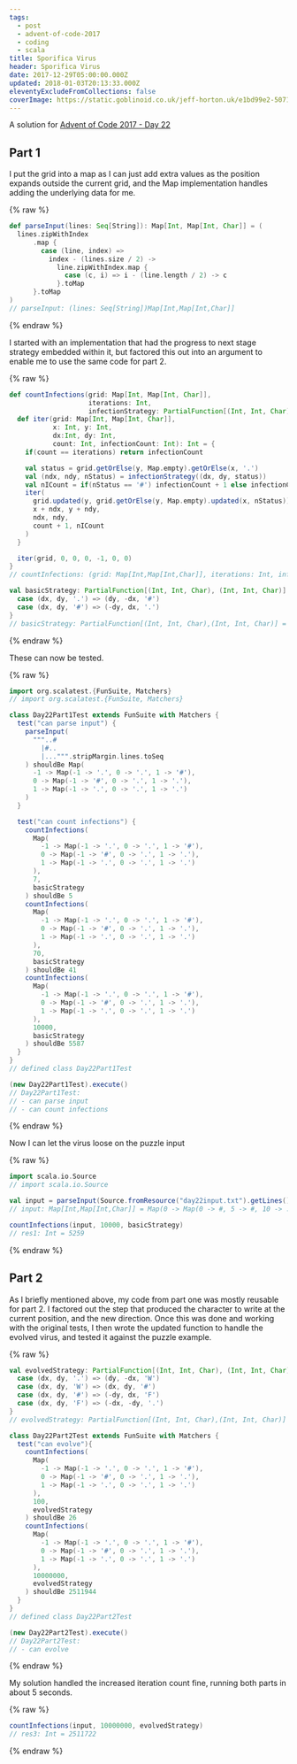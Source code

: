 ```yaml
---
tags:
  - post
  - advent-of-code-2017
  - coding
  - scala
title: Sporifica Virus
header: Sporifica Virus
date: 2017-12-29T05:00:00.000Z
updated: 2018-01-03T20:13:33.000Z
eleventyExcludeFromCollections: false
coverImage: https://static.goblinoid.co.uk/jeff-horton.uk/e1bd99e2-5071-4d00-87ac-d3c2f5005c9c.png
---
```

A solution for [Advent of Code 2017 - Day 22](http://adventofcode.com/2017/day/22)

## Part 1

I put the grid into a map as I can just add extra values as the position expands
outside the current grid, and the Map implementation handles adding the 
underlying data for me.

{% raw %}
```scala
def parseInput(lines: Seq[String]): Map[Int, Map[Int, Char]] = (
  lines.zipWithIndex
      .map {
        case (line, index) =>
          index - (lines.size / 2) ->
            line.zipWithIndex.map {
              case (c, i) => i - (line.length / 2) -> c
            }.toMap
      }.toMap
)
// parseInput: (lines: Seq[String])Map[Int,Map[Int,Char]]
```
{% endraw %}

I started with an implementation that had the progress to next stage strategy 
embedded within it, but factored this out into an argument to enable me to use 
the same code for part 2.

{% raw %}
```scala
def countInfections(grid: Map[Int, Map[Int, Char]],
                    iterations: Int,
                    infectionStrategy: PartialFunction[(Int, Int, Char), (Int, Int, Char)]): Int = {
  def iter(grid: Map[Int, Map[Int, Char]],
           x: Int, y: Int,
           dx:Int, dy: Int,
           count: Int, infectionCount: Int): Int = {
    if(count == iterations) return infectionCount

    val status = grid.getOrElse(y, Map.empty).getOrElse(x, '.')
    val (ndx, ndy, nStatus) = infectionStrategy((dx, dy, status))
    val nICount = if(nStatus == '#') infectionCount + 1 else infectionCount
    iter(
      grid.updated(y, grid.getOrElse(y, Map.empty).updated(x, nStatus)),
      x + ndx, y + ndy,
      ndx, ndy,
      count + 1, nICount
    )
  }

  iter(grid, 0, 0, 0, -1, 0, 0)
}
// countInfections: (grid: Map[Int,Map[Int,Char]], iterations: Int, infectionStrategy: PartialFunction[(Int, Int, Char),(Int, Int, Char)])Int

val basicStrategy: PartialFunction[(Int, Int, Char), (Int, Int, Char)] = {
  case (dx, dy, '.') => (dy, -dx, '#')
  case (dx, dy, '#') => (-dy, dx, '.')
}
// basicStrategy: PartialFunction[(Int, Int, Char),(Int, Int, Char)] = <function1>
```
{% endraw %}

These can now be tested.

{% raw %}
```scala
import org.scalatest.{FunSuite, Matchers}
// import org.scalatest.{FunSuite, Matchers}

class Day22Part1Test extends FunSuite with Matchers {
  test("can parse input") {
    parseInput(
      """..#
        |#..
        |...""".stripMargin.lines.toSeq
    ) shouldBe Map(
      -1 -> Map(-1 -> '.', 0 -> '.', 1 -> '#'),
      0 -> Map(-1 -> '#', 0 -> '.', 1 -> '.'),
      1 -> Map(-1 -> '.', 0 -> '.', 1 -> '.')
    )
  }

  test("can count infections") {
    countInfections(
      Map(
        -1 -> Map(-1 -> '.', 0 -> '.', 1 -> '#'),
        0 -> Map(-1 -> '#', 0 -> '.', 1 -> '.'),
        1 -> Map(-1 -> '.', 0 -> '.', 1 -> '.')
      ),
      7,
      basicStrategy
    ) shouldBe 5
    countInfections(
      Map(
        -1 -> Map(-1 -> '.', 0 -> '.', 1 -> '#'),
        0 -> Map(-1 -> '#', 0 -> '.', 1 -> '.'),
        1 -> Map(-1 -> '.', 0 -> '.', 1 -> '.')
      ),
      70,
      basicStrategy
    ) shouldBe 41
    countInfections(
      Map(
        -1 -> Map(-1 -> '.', 0 -> '.', 1 -> '#'),
        0 -> Map(-1 -> '#', 0 -> '.', 1 -> '.'),
        1 -> Map(-1 -> '.', 0 -> '.', 1 -> '.')
      ),
      10000,
      basicStrategy
    ) shouldBe 5587
  }
}
// defined class Day22Part1Test

(new Day22Part1Test).execute()
// Day22Part1Test:
// - can parse input
// - can count infections
```
{% endraw %}

Now I can let the virus loose on the puzzle input

{% raw %}
```scala
import scala.io.Source
// import scala.io.Source

val input = parseInput(Source.fromResource("day22input.txt").getLines().toSeq)
// input: Map[Int,Map[Int,Char]] = Map(0 -> Map(0 -> #, 5 -> #, 10 -> ., -7 -> ., -8 -> #, -3 -> #, -12 -> ., 1 -> ., 6 -> #, -11 -> ., -4 -> ., 9 -> #, 2 -> ., -5 -> ., 12 -> ., -10 -> ., 7 -> ., 3 -> #, -1 -> ., 11 -> ., -9 -> ., 8 -> #, -6 -> ., 4 -> #, -2 -> .), 5 -> Map(0 -> ., 5 -> #, 10 -> ., -7 -> ., -8 -> ., -3 -> ., -12 -> ., 1 -> ., 6 -> #, -11 -> #, -4 -> #, 9 -> #, 2 -> ., -5 -> #, 12 -> #, -10 -> #, 7 -> #, 3 -> ., -1 -> ., 11 -> #, -9 -> ., 8 -> ., -6 -> ., 4 -> #, -2 -> .), 10 -> Map(0 -> #, 5 -> ., 10 -> ., -7 -> ., -8 -> ., -3 -> #, -12 -> ., 1 -> #, 6 -> ., -11 -> ., -4 -> #, 9 -> ., 2 -> #, -5 -> #, 12 -> #, -10 -> #, 7 -> ., 3 -> ., -1 -> #, 11 -> #, -9 -> ., 8 -> #, -6 -> #, 4 -> ., -2 -> #), -7 -> Map(0 -> #, 5 -> #, 10 -> ., -7 -> ., -8 -> ., -3 -> #, -12 -> #, 1 ->...

countInfections(input, 10000, basicStrategy)
// res1: Int = 5259
```
{% endraw %}

## Part 2

As I briefly mentioned above, my code from part one was mostly reusable for part
2. I factored out the step that produced the character to write at the current
position, and the new direction. Once this was done and working with the 
original tests, I then wrote the updated function to handle the evolved virus,
and tested it against the puzzle example.

{% raw %}
```scala
val evolvedStrategy: PartialFunction[(Int, Int, Char), (Int, Int, Char)] = {
  case (dx, dy, '.') => (dy, -dx, 'W')
  case (dx, dy, 'W') => (dx, dy, '#')
  case (dx, dy, '#') => (-dy, dx, 'F')
  case (dx, dy, 'F') => (-dx, -dy, '.')
}
// evolvedStrategy: PartialFunction[(Int, Int, Char),(Int, Int, Char)] = <function1>

class Day22Part2Test extends FunSuite with Matchers {
  test("can evolve"){
    countInfections(
      Map(
        -1 -> Map(-1 -> '.', 0 -> '.', 1 -> '#'),
        0 -> Map(-1 -> '#', 0 -> '.', 1 -> '.'),
        1 -> Map(-1 -> '.', 0 -> '.', 1 -> '.')
      ),
      100,
      evolvedStrategy
    ) shouldBe 26
    countInfections(
      Map(
        -1 -> Map(-1 -> '.', 0 -> '.', 1 -> '#'),
        0 -> Map(-1 -> '#', 0 -> '.', 1 -> '.'),
        1 -> Map(-1 -> '.', 0 -> '.', 1 -> '.')
      ),
      10000000,
      evolvedStrategy
    ) shouldBe 2511944
  }
}
// defined class Day22Part2Test

(new Day22Part2Test).execute()
// Day22Part2Test:
// - can evolve
```
{% endraw %}

My solution handled the increased iteration count fine, running both parts in
about 5 seconds.

{% raw %}
```scala
countInfections(input, 10000000, evolvedStrategy)
// res3: Int = 2511722
```
{% endraw %}

